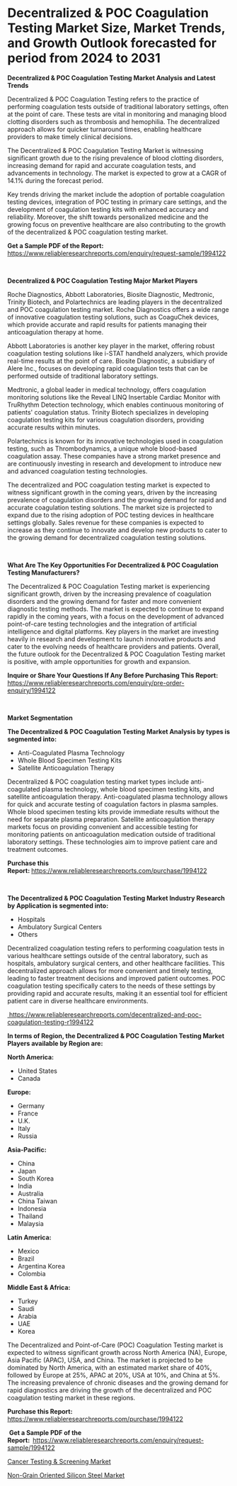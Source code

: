 <p><h1>Decentralized & POC Coagulation Testing Market Size, Market Trends, and Growth Outlook forecasted for period from 2024 to 2031</h1></p><p><strong>Decentralized & POC Coagulation Testing Market Analysis and Latest Trends</strong></p>
<p><p>Decentralized & POC Coagulation Testing refers to the practice of performing coagulation tests outside of traditional laboratory settings, often at the point of care. These tests are vital in monitoring and managing blood clotting disorders such as thrombosis and hemophilia. The decentralized approach allows for quicker turnaround times, enabling healthcare providers to make timely clinical decisions.</p><p>The Decentralized & POC Coagulation Testing Market is witnessing significant growth due to the rising prevalence of blood clotting disorders, increasing demand for rapid and accurate coagulation tests, and advancements in technology. The market is expected to grow at a CAGR of 14.1% during the forecast period. </p><p>Key trends driving the market include the adoption of portable coagulation testing devices, integration of POC testing in primary care settings, and the development of coagulation testing kits with enhanced accuracy and reliability. Moreover, the shift towards personalized medicine and the growing focus on preventive healthcare are also contributing to the growth of the decentralized & POC coagulation testing market.</p></p>
<p><strong>Get a Sample PDF of the Report:&nbsp;</strong> <a href="https://www.reliableresearchreports.com/enquiry/request-sample/1994122">https://www.reliableresearchreports.com/enquiry/request-sample/1994122</a></p>
<p>&nbsp;</p>
<p><strong>Decentralized & POC Coagulation Testing Major Market Players</strong></p>
<p><p>Roche Diagnostics, Abbott Laboratories, Biosite Diagnostic, Medtronic, Trinity Biotech, and Polartechnics are leading players in the decentralized and POC coagulation testing market. Roche Diagnostics offers a wide range of innovative coagulation testing solutions, such as CoaguChek devices, which provide accurate and rapid results for patients managing their anticoagulation therapy at home.</p><p>Abbott Laboratories is another key player in the market, offering robust coagulation testing solutions like i-STAT handheld analyzers, which provide real-time results at the point of care. Biosite Diagnostic, a subsidiary of Alere Inc., focuses on developing rapid coagulation tests that can be performed outside of traditional laboratory settings.</p><p>Medtronic, a global leader in medical technology, offers coagulation monitoring solutions like the Reveal LINQ Insertable Cardiac Monitor with TruRhythm Detection technology, which enables continuous monitoring of patients' coagulation status. Trinity Biotech specializes in developing coagulation testing kits for various coagulation disorders, providing accurate results within minutes.</p><p>Polartechnics is known for its innovative technologies used in coagulation testing, such as Thrombodynamics, a unique whole blood-based coagulation assay. These companies have a strong market presence and are continuously investing in research and development to introduce new and advanced coagulation testing technologies.</p><p>The decentralized and POC coagulation testing market is expected to witness significant growth in the coming years, driven by the increasing prevalence of coagulation disorders and the growing demand for rapid and accurate coagulation testing solutions. The market size is projected to expand due to the rising adoption of POC testing devices in healthcare settings globally. Sales revenue for these companies is expected to increase as they continue to innovate and develop new products to cater to the growing demand for decentralized coagulation testing solutions.</p></p>
<p>&nbsp;</p>
<p><strong>What Are The Key Opportunities For Decentralized & POC Coagulation Testing Manufacturers?</strong></p>
<p><p>The Decentralized & POC Coagulation Testing market is experiencing significant growth, driven by the increasing prevalence of coagulation disorders and the growing demand for faster and more convenient diagnostic testing methods. The market is expected to continue to expand rapidly in the coming years, with a focus on the development of advanced point-of-care testing technologies and the integration of artificial intelligence and digital platforms. Key players in the market are investing heavily in research and development to launch innovative products and cater to the evolving needs of healthcare providers and patients. Overall, the future outlook for the Decentralized & POC Coagulation Testing market is positive, with ample opportunities for growth and expansion.</p></p>
<p><strong>Inquire or Share Your Questions If Any Before Purchasing This Report:</strong> <a href="https://www.reliableresearchreports.com/enquiry/pre-order-enquiry/1994122">https://www.reliableresearchreports.com/enquiry/pre-order-enquiry/1994122</a></p>
<p>&nbsp;</p>
<p><strong>Market Segmentation</strong></p>
<p><strong>The Decentralized & POC Coagulation Testing Market Analysis by types is segmented into:</strong></p>
<p><ul><li>Anti-Coagulated Plasma Technology</li><li>Whole Blood Specimen Testing Kits</li><li>Satellite Anticoagulation Therapy</li></ul></p>
<p><p>Decentralized & POC coagulation testing market types include anti-coagulated plasma technology, whole blood specimen testing kits, and satellite anticoagulation therapy. Anti-coagulated plasma technology allows for quick and accurate testing of coagulation factors in plasma samples. Whole blood specimen testing kits provide immediate results without the need for separate plasma preparation. Satellite anticoagulation therapy markets focus on providing convenient and accessible testing for monitoring patients on anticoagulation medication outside of traditional laboratory settings. These technologies aim to improve patient care and treatment outcomes.</p></p>
<p><strong>Purchase this Report:&nbsp;</strong><a href="https://www.reliableresearchreports.com/purchase/1994122">https://www.reliableresearchreports.com/purchase/1994122</a></p>
<p>&nbsp;</p>
<p><strong>The Decentralized & POC Coagulation Testing Market Industry Research by Application is segmented into:</strong></p>
<p><ul><li>Hospitals</li><li>Ambulatory Surgical Centers</li><li>Others</li></ul></p>
<p><p>Decentralized coagulation testing refers to performing coagulation tests in various healthcare settings outside of the central laboratory, such as hospitals, ambulatory surgical centers, and other healthcare facilities. This decentralized approach allows for more convenient and timely testing, leading to faster treatment decisions and improved patient outcomes. POC coagulation testing specifically caters to the needs of these settings by providing rapid and accurate results, making it an essential tool for efficient patient care in diverse healthcare environments.</p></p>
<p><a href="https://www.reliableresearchreports.com/decentralized-and-poc-coagulation-testing-r1994122">&nbsp;https://www.reliableresearchreports.com/decentralized-and-poc-coagulation-testing-r1994122</a></p>
<p><strong>In terms of Region, the Decentralized & POC Coagulation Testing Market Players available by Region are:</strong></p>
<p>
    <p> <strong> North America: </strong>
        <ul>
            <li>United States</li>
            <li>Canada</li>
        </ul>
        </p> 
    <p> <strong> Europe: </strong>
        <ul>
            <li>Germany</li>
            <li>France</li>
            <li>U.K.</li>
            <li>Italy</li>
            <li>Russia</li>
        </ul>
        </p> 
    <p> <strong> Asia-Pacific: </strong>
        <ul>
            <li>China</li>
            <li>Japan</li>
            <li>South Korea</li>
            <li>India</li>
            <li>Australia</li>
            <li>China Taiwan</li>
            <li>Indonesia</li>
            <li>Thailand</li>
            <li>Malaysia</li>
        </ul>
        </p> 
    <p> <strong> Latin America: </strong>
        <ul>
            <li>Mexico</li>
            <li>Brazil</li>
            <li>Argentina Korea</li>
            <li>Colombia</li>
        </ul>
        </p> 
    <p> <strong> Middle East & Africa: </strong>
        <ul>
            <li>Turkey</li>
            <li>Saudi</li>
            <li>Arabia</li>
            <li>UAE</li>
            <li>Korea</li>
        </ul>
    </p>
    </p>
<p><p>The Decentralized and Point-of-Care (POC) Coagulation Testing market is expected to witness significant growth across North America (NA), Europe, Asia Pacific (APAC), USA, and China. The market is projected to be dominated by North America, with an estimated market share of 40%, followed by Europe at 25%, APAC at 20%, USA at 10%, and China at 5%. The increasing prevalence of chronic diseases and the growing demand for rapid diagnostics are driving the growth of the decentralized and POC coagulation testing market in these regions.</p></p>
<p><strong>Purchase this Report: </strong><a href="https://www.reliableresearchreports.com/purchase/1994122">https://www.reliableresearchreports.com/purchase/1994122</a></p>
<p>&nbsp;<strong>Get a Sample PDF of the Report:&nbsp;&nbsp;</strong><a href="https://www.reliableresearchreports.com/enquiry/request-sample/1994122">https://www.reliableresearchreports.com/enquiry/request-sample/1994122</a></p>
<p><strong></strong></p>
<p><p><a href="https://github.com/LeilaniWyman2021/Market-Research-Report-List-1/blob/main/cancer-testing-screening-market.md">Cancer Testing & Screening Market</a></p><p><a href="https://issuu.com/reportprime-2/docs/non-grain-oriented-silicon-steel-market-size-2030.">Non-Grain Oriented Silicon Steel Market</a></p></p>